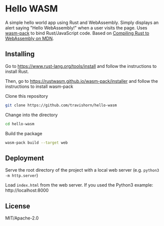 # Hello WASM

A simple hello world app using Rust and WebAssembly. Simply displays an alert
saying "Hello WebAssembly!" when a user visits the page. Uses
[wasm-pack](https://github.com/rustwasm/wasm-pack) to bind Rust/JavaScript code.
Based on
[Compiling Rust to WebAssembly on MDN](https://developer.mozilla.org/en-US/docs/WebAssembly/Rust_to_wasm).

## Installing

Go to https://www.rust-lang.org/tools/install and follow the instructions to
install Rust.

Then, go to https://rustwasm.github.io/wasm-pack/installer and follow the
instructions to install wasm-pack

Clone this repository

```sh
git clone https://github.com/travishorn/hello-wasm
```

Change into the directory

```sh
cd hello-wasm
```

Build the package

```sh
wasm-pack build --target web
```

## Deployment

Serve the root directory of the project with a local web server (e.g. `python3
-m http.server`)

Load `index.html` from the web server. If you used the Python3 example:
http://localhost:8000

## License

MIT/Apache-2.0
